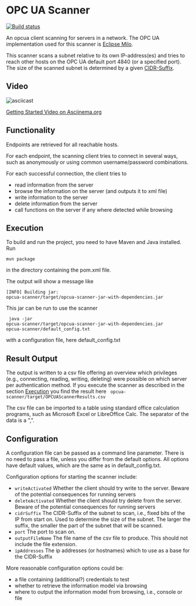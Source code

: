 # OPC UA Scanner
[![Build status](https://api.travis-ci.org/mbruns42/opcua-scanner.svg?branch=master)](https://travis-ci.org/mbruns42/opcua-scanner)

An opcua client scanning for servers in a network. The OPC UA
implementation used for this scanner is
[Eclipse Milo](https://github.com/eclipse/milo).

This scanner scans a subnet relative to its own IP-address(es) and tries
 to reach other hosts on the OPC UA default port 4840 (or a specified
 port). The size of the scanned subnet is determined by a given
 [CIDR-Suffix](https://en.wikipedia.org/wiki/Classless_Inter-Domain_Routing).
 
## Video

![asciicast](https://github.com/mbruns42/opcua-scanner/blob/master/videos/gettingStarted.svg "OPC UA Scanner Getting Started")

[Getting Started Video on Asciinema.org](https://asciinema.org/a/HbKxnzRPGh6DWcQmppblPY859)

## Functionality

Endpoints are retrieved for all reachable hosts.

For each endpoint, the scanning client tries to connect in several ways,
 such as anonymously or using common username/password combinations.

For each successful connection, the client tries to
* read information from the server
* browse the information on the server (and outputs it to xml file)
* write information to the server
* delete information from the server
* call functions on the server if any where detected while browsing

## Execution
To build and run the project, you need to have Maven and Java installed.
 Run

 <code>mvn package </code>

 in the directory containing the pom.xml file.

The output will show a message like

<code>[INFO] Building jar: opcua-scanner/target/opcua-scanner-jar-with-dependencies.jar</code>


This jar can be run to use the scanner

<code> java -jar opcua-scanner/target/opcua-scanner-jar-with-dependencies.jar opcua-scanner/default_config.txt </code>

with a configuration file, here default_config.txt

## Result Output 
The output is written to a csv file offering an overview which
privileges (e.g., connecting, reading, writing, deleting) were
possible on which server per authentication method.
If you execute the scanner as described in the section [Execution](#Execution) you find the result here 
<code> opcua-scanner/target/OPCUAScannerResults.csv </code>

The csv file can be imported to a table using standard office calculation
 programs, such as Microsoft Excel or LibreOffice Calc.
 The separator of the data is a ",".


## Configuration

A configuration file can be passed as a command line parameter.
There is no need to pass a file, unless you differ from the default
options. All options have default values, which are the same as in
default_config.txt.

 Configuration options for starting the scanner include:
- <code>writeActivated</code> Whether the client should try write to
the server. Beware of the potential consequences for running servers
- <code>deleteActivated</code> Whether the client should try delete from
 the server. Beware of the potential consequences for running servers
- <code>cidrSuffix</code> The CIDR-Suffix of the subnet to scan, i.e.,
    fixed bits of the IP from start on. Used to determine the size of
    the subnet. The larger the suffix, the smaller the part of the
    subnet that will be scanned.
- <code>port</code> The port to scan on.
- <code>outputFileName</code> The file name of the csv file to produce.
    This should not include the file extension.
- <code>ipAddresses</code> The ip addresses (or hostnames) which to use
as a base for the CIDR-Suffix

More reasonable configuration options could be:
- a file containing (additional?) credentials to test
- whether to retrieve the information model via browsing
- where to output the information model from browsing, i.e., console
 or file


